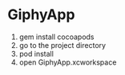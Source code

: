 # GiphyApp

1. gem install cocoapods
2. go to the project directory
3. pod install
4. open GiphyApp.xcworkspace
